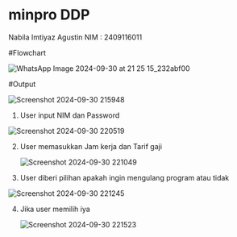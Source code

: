 # minpro DDP
Nabila Imtiyaz Agustin
NIM : 2409116011


#Flowchart

  ![WhatsApp Image 2024-09-30 at 21 25 15_232abf00](https://github.com/user-attachments/assets/cd5c9079-5c49-4c25-a211-5809160c7126)

#Output

  ![Screenshot 2024-09-30 215948](https://github.com/user-attachments/assets/69b512ad-bed9-4a75-bcb8-19902e001637)

1. User input NIM dan Password
   
  ![Screenshot 2024-09-30 220519](https://github.com/user-attachments/assets/1ce359ff-e174-41b0-a89b-5296694de8ee)

2. User memasukkan Jam kerja dan Tarif gaji

   ![Screenshot 2024-09-30 221049](https://github.com/user-attachments/assets/c219356d-1003-4924-a2cf-0bd6cfcd1390)

3. User diberi pilihan apakah ingin mengulang program atau tidak
   
  ![Screenshot 2024-09-30 221245](https://github.com/user-attachments/assets/70d53c8b-cb77-4e33-bcff-a1f7bdaaf53f)

4. Jika user memilih iya

   ![Screenshot 2024-09-30 221523](https://github.com/user-attachments/assets/8b9d9021-f7c8-4134-abdd-2b36429dacbe)


   





   

